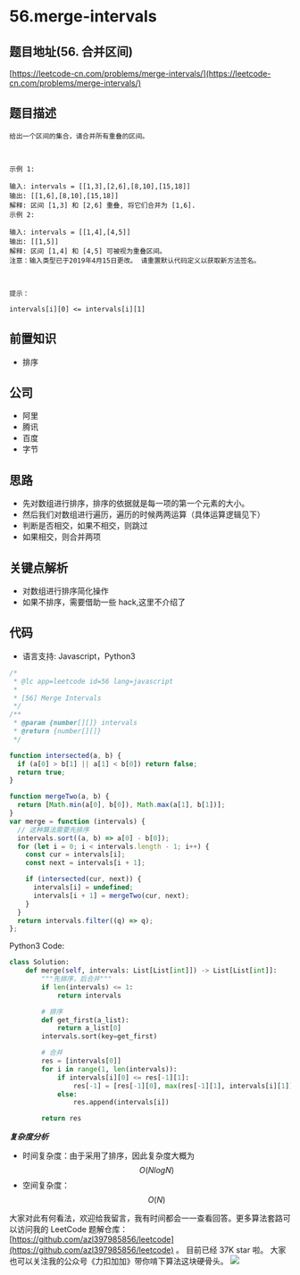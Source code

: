 # 56.merge-intervals

## 题目地址\(56. 合并区间\)

[https://leetcode-cn.com/problems/merge-intervals/](https://leetcode-cn.com/problems/merge-intervals/)

## 题目描述

```text
给出一个区间的集合，请合并所有重叠的区间。



示例 1:

输入: intervals = [[1,3],[2,6],[8,10],[15,18]]
输出: [[1,6],[8,10],[15,18]]
解释: 区间 [1,3] 和 [2,6] 重叠, 将它们合并为 [1,6].
示例 2:

输入: intervals = [[1,4],[4,5]]
输出: [[1,5]]
解释: 区间 [1,4] 和 [4,5] 可被视为重叠区间。
注意：输入类型已于2019年4月15日更改。 请重置默认代码定义以获取新方法签名。



提示：

intervals[i][0] <= intervals[i][1]
```

## 前置知识

* 排序

## 公司

* 阿里
* 腾讯
* 百度
* 字节

## 思路

* 先对数组进行排序，排序的依据就是每一项的第一个元素的大小。
* 然后我们对数组进行遍历，遍历的时候两两运算（具体运算逻辑见下）
* 判断是否相交，如果不相交，则跳过
* 如果相交，则合并两项

## 关键点解析

* 对数组进行排序简化操作
* 如果不排序，需要借助一些 hack,这里不介绍了

## 代码

* 语言支持: Javascript，Python3

```javascript
/*
 * @lc app=leetcode id=56 lang=javascript
 *
 * [56] Merge Intervals
 */
/**
 * @param {number[][]} intervals
 * @return {number[][]}
 */

function intersected(a, b) {
  if (a[0] > b[1] || a[1] < b[0]) return false;
  return true;
}

function mergeTwo(a, b) {
  return [Math.min(a[0], b[0]), Math.max(a[1], b[1])];
}
var merge = function (intervals) {
  // 这种算法需要先排序
  intervals.sort((a, b) => a[0] - b[0]);
  for (let i = 0; i < intervals.length - 1; i++) {
    const cur = intervals[i];
    const next = intervals[i + 1];

    if (intersected(cur, next)) {
      intervals[i] = undefined;
      intervals[i + 1] = mergeTwo(cur, next);
    }
  }
  return intervals.filter((q) => q);
};
```

Python3 Code:

```python
class Solution:
    def merge(self, intervals: List[List[int]]) -> List[List[int]]:
        """先排序，后合并"""
        if len(intervals) <= 1:
            return intervals

        # 排序
        def get_first(a_list):
            return a_list[0]
        intervals.sort(key=get_first)

        # 合并
        res = [intervals[0]]
        for i in range(1, len(intervals)):
            if intervals[i][0] <= res[-1][1]:
                res[-1] = [res[-1][0], max(res[-1][1], intervals[i][1])]
            else:
                res.append(intervals[i])

        return res
```

_**复杂度分析**_

* 时间复杂度：由于采用了排序，因此复杂度大概为 $$O(NlogN)$$
* 空间复杂度：$$O(N)$$

大家对此有何看法，欢迎给我留言，我有时间都会一一查看回答。更多算法套路可以访问我的 LeetCode 题解仓库：[https://github.com/azl397985856/leetcode](https://github.com/azl397985856/leetcode) 。 目前已经 37K star 啦。 大家也可以关注我的公众号《力扣加加》带你啃下算法这块硬骨头。 ![](https://tva1.sinaimg.cn/large/007S8ZIlly1gfcuzagjalj30p00dwabs.jpg)

